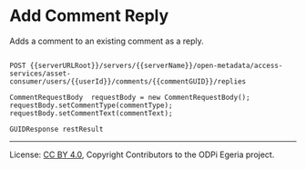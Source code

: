 <!-- SPDX-License-Identifier: CC-BY-4.0 -->
<!-- Copyright Contributors to the ODPi Egeria project. -->

# Add Comment Reply

Adds a comment to an existing comment as a reply.

```

POST {{serverURLRoot}}/servers/{{serverName}}/open-metadata/access-services/asset-consumer/users/{{userId}}/comments/{{commentGUID}}/replies

CommentRequestBody  requestBody = new CommentRequestBody();
requestBody.setCommentType(commentType);
requestBody.setCommentText(commentText);

GUIDResponse restResult

```
----
License: [CC BY 4.0](https://creativecommons.org/licenses/by/4.0/),
Copyright Contributors to the ODPi Egeria project.